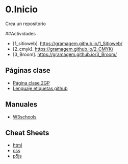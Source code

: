 # 0.Inicio
Crea un repositorio

##Actividades
* [1_sitioweb]. https://gramagem.github.io/1_Sitioweb/
* [2_cmyk]. https://gramagem.github.io/2_CMYK/
* [3_Broom]. https://gramagem.github.io/3_Broom/
## Páginas clase
* [Página clase 2GP](https://arquesm.github.io/2GP/)
* [Lenguaje etiquetas github](https://github.com/adam-p/markdown-here/wiki/Markdown-Cheatsheet)

## Manuales
* [W3schools](https://www.w3schools.com/html/default.asp)

## Cheat Sheets
* [html](https://websitesetup.org/HTML5-cheat-sheet/)
* [css](https://websitesetup.org/wp-content/uploads/2016/10/wsu-css-cheat-sheet.pdf)
* [p5js](https://github.com/bmoren/p5js-cheat-sheet)
